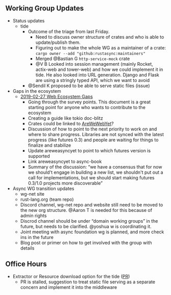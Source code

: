 ## Working Group Updates
  - Status updates
    - tide
      - Outcome of the triage from last Friday. 
        - Need to discuss owner structure of crates and who is able to update/publish them. 
        - Figuring out to make the whole WG as a maintainer of a crate: `cargo owner --add "github:rustasync:maintainers"`
        - Merged @Bastian G `http-service-mock` crate 
        - @V B Looked into session management (mainly Rocket, actix-web and tower-web) and how we could implement it in tide. He also looked into URL generation. Django and Flask are using a stringly typed API, which we want to avoid
      - @Sendil K proposed to be able to serve static files (issue)
  - Gaps in the ecosystem
    - [2019-02-27 Web Ecosystem Gaps](https://paper.dropbox.com/doc/2019-02-27-Web-Ecosystem-Gaps--AbDiGEkEgke46uLrPDgEOn6ZAg-1DSQhREQVJYGirBelosBY) 
      - Going through the survey points. This document is a great starting point for anyone who wants to contribute to the ecosystem
      - Creating a guide like tokio doc-blitz 
      - Crates could be linked to [AreWeWebYet](http://www.arewewebyet.org/)?
      - Discussion of how to point to the next priority to work on and where to share progress. Libraries are not synced with the latest progress (like futures 0.3) and people are waiting for things to finalize and stabilize
      - Update areweasyncyet to point to which futures version is supported
      - Link areweasyncyet to async-book
      - Summary of the discussion:  “we have a consensus that for now we should't engage in building a new list, we shouldn't put out a call for implementations, but we should start making futures 0.3/1.0 projects more discoverable”
  - Async WG transition updates
    - wg-net site
    - rust-lang.org (team repo)
    - Discord channel, wg-net repo and website still need to be moved to the new org structure. @Aaron T is needed for this because of admin rights
    - Discrod channel should be under “domain working groups” in the future, but needs to be clarified. @yoshua w is coordinating it.
    - Joint meeting with async foundation wg is planned, and more check ins in the future
    - Blog post or primer on how to get involved with the group with details 
          
## Office Hours
  - Extractor or Resource download option for the tide ([PR]( https://github.com/rustasync/tide/pull/126))
    - PR is stalled, suggestion to treat static file serving as a separate concern and implement it into the middleware 